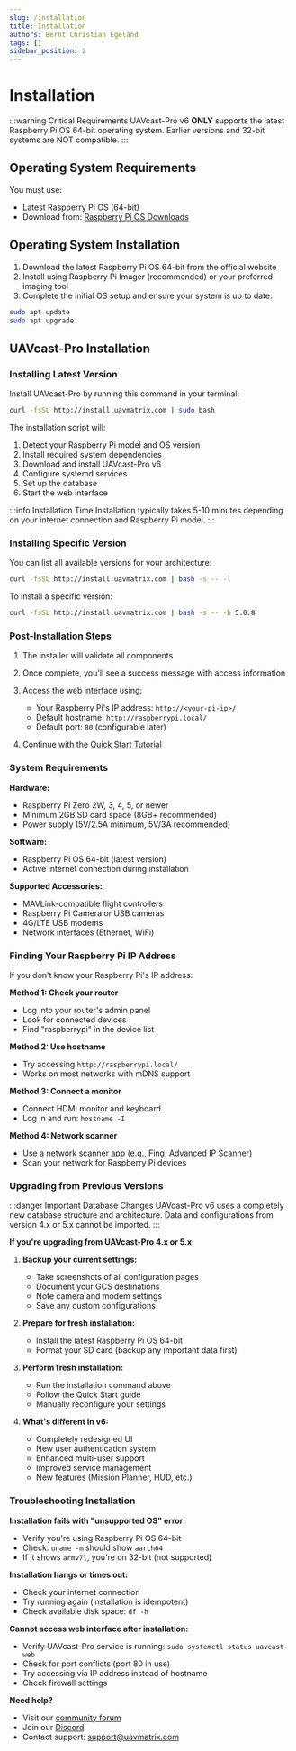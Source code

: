 ```yaml
---
slug: /installation
title: Installation
authors: Bernt Christian Egeland
tags: []
sidebar_position: 2
---
```


# Installation

:::warning Critical Requirements
UAVcast-Pro v6 **ONLY** supports the latest Raspberry Pi OS 64-bit operating system. Earlier versions and 32-bit systems are NOT compatible.
:::

## Operating System Requirements

You must use:
- Latest Raspberry Pi OS (64-bit) 
- Download from: [Raspberry Pi OS Downloads](https://www.raspberrypi.com/software/operating-systems/)

## Operating System Installation

1. Download the latest Raspberry Pi OS 64-bit from the official website
2. Install using Raspberry Pi Imager (recommended) or your preferred imaging tool
3. Complete the initial OS setup and ensure your system is up to date:

```bash
sudo apt update
sudo apt upgrade
```

## UAVcast-Pro Installation

### Installing Latest Version

Install UAVcast-Pro by running this command in your terminal:

```bash
curl -fsSL http://install.uavmatrix.com | sudo bash
```

The installation script will:
1. Detect your Raspberry Pi model and OS version
2. Install required system dependencies
3. Download and install UAVcast-Pro v6
4. Configure systemd services
5. Set up the database
6. Start the web interface

:::info Installation Time
Installation typically takes 5-10 minutes depending on your internet connection and Raspberry Pi model.
:::

### Installing Specific Version

You can list all available versions for your architecture:

```bash
curl -fsSL http://install.uavmatrix.com | bash -s -- -l
```

To install a specific version:

```bash
curl -fsSL http://install.uavmatrix.com | bash -s -- -b 5.0.8
```

### Post-Installation Steps

1. The installer will validate all components
2. Once complete, you'll see a success message with access information
3. Access the web interface using:
   - Your Raspberry Pi's IP address: `http://<your-pi-ip>/`
   - Default hostname: `http://raspberrypi.local/`
   - Default port: `80` (configurable later)


5. Continue with the [Quick Start Tutorial](/docs/6.x/quick-start)

### System Requirements

**Hardware:**
- Raspberry Pi Zero 2W, 3, 4, 5, or newer
- Minimum 2GB SD card space (8GB+ recommended)
- Power supply (5V/2.5A minimum, 5V/3A recommended)

**Software:**
- Raspberry Pi OS 64-bit (latest version)
- Active internet connection during installation

**Supported Accessories:**
- MAVLink-compatible flight controllers
- Raspberry Pi Camera or USB cameras
- 4G/LTE USB modems
- Network interfaces (Ethernet, WiFi)

### Finding Your Raspberry Pi IP Address

If you don't know your Raspberry Pi's IP address:

**Method 1: Check your router**
- Log into your router's admin panel
- Look for connected devices
- Find "raspberrypi" in the device list

**Method 2: Use hostname**
- Try accessing `http://raspberrypi.local/`
- Works on most networks with mDNS support

**Method 3: Connect a monitor**
- Connect HDMI monitor and keyboard
- Log in and run: `hostname -I`

**Method 4: Network scanner**
- Use a network scanner app (e.g., Fing, Advanced IP Scanner)
- Scan your network for Raspberry Pi devices

### Upgrading from Previous Versions

:::danger Important Database Changes
UAVcast-Pro v6 uses a completely new database structure and architecture. Data and configurations from version 4.x or 5.x cannot be imported.
:::

**If you're upgrading from UAVcast-Pro 4.x or 5.x:**

1. **Backup your current settings:**
   - Take screenshots of all configuration pages
   - Document your GCS destinations
   - Note camera and modem settings
   - Save any custom configurations

2. **Prepare for fresh installation:**
   - Install the latest Raspberry Pi OS 64-bit
   - Format your SD card (backup any important data first)

3. **Perform fresh installation:**
   - Run the installation command above
   - Follow the Quick Start guide
   - Manually reconfigure your settings

4. **What's different in v6:**
   - Completely redesigned UI
   - New user authentication system
   - Enhanced multi-user support
   - Improved service management
   - New features (Mission Planner, HUD, etc.)

### Troubleshooting Installation

**Installation fails with "unsupported OS" error:**
- Verify you're using Raspberry Pi OS 64-bit
- Check: `uname -m` should show `aarch64`
- If it shows `armv7l`, you're on 32-bit (not supported)

**Installation hangs or times out:**
- Check your internet connection
- Try running again (installation is idempotent)
- Check available disk space: `df -h`

**Cannot access web interface after installation:**
- Verify UAVcast-Pro service is running: `sudo systemctl status uavcast-web`
- Check for port conflicts (port 80 in use)
- Try accessing via IP address instead of hostname
- Check firewall settings

**Need help?**
- Visit our [community forum](https://discuss.uavmatrix.com)
- Join our [Discord](https://discord.gg/xwqMTXh)
- Contact support: support@uavmatrix.com

